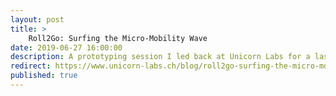 ```yaml
---
layout: post
title: >
    Roll2Go: Surfing the Micro-Mobility Wave
date: 2019-06-27 16:00:00
description: A prototyping session I led back at Unicorn Labs for a last mile navigation service.
redirect: https://www.unicorn-labs.ch/blog/roll2go-surfing-the-micro-mobility-wave
published: true
---
```

